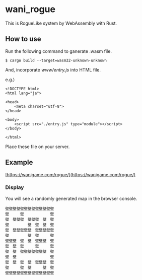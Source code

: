 # wani_rogue
This is RogueLike system by WebAssembly with Rust.

## How to use
Run the following command to ganerate .wasm file.

    $ cargo build --target=wasm32-unknown-unknown
And, incorporate <em>www/entry.js</em> into HTML file.

e.g.)

    <!DOCTYPE html>
    <html lang="ja">

    <head>
        <meta charset="utf-8">
    </head>

    <body>
        <script src="./entry.js" type="module"></script>
    </body>

    </html>
Place these file on your server.

## Example
[https://wanigame.com/rogue/](https://wanigame.com/rogue/)

### Display
You will see a randomly generated map in the browser console.

    壁壁壁壁壁壁壁壁壁壁壁壁壁
    壁　　　壁　　　　　　　壁
    壁　壁壁壁　壁壁壁　壁　壁
    壁　　　　　壁　壁　壁　壁
    壁　壁壁壁壁壁　壁壁壁壁壁
    壁　　　　　壁　壁　　　壁
    壁壁壁　壁　壁　壁壁壁　壁
    壁　壁　壁　　　壁　　　壁
    壁　壁　壁壁壁壁壁壁壁　壁
    壁　壁　　　　　　　　　壁
    壁　壁　壁　壁　壁壁壁　壁
    壁　　　壁　壁　　　壁　壁
    壁壁壁壁壁壁壁壁壁壁壁壁壁


